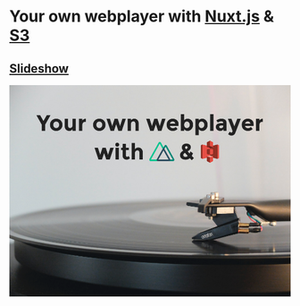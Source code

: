 # Your own webplayer with [Nuxt.js](https://nuxtjs.org/) & [S3](https://en.wikipedia.org/wiki/Amazon_S3)

## [Slideshow](https://slides.com/dargmuesli/your-own-webplayer-with-nuxt-s3/)
[![Slides Header](docs/slides-header.png)](https://slides.com/dargmuesli/your-own-webplayer-with-nuxt-s3/)
